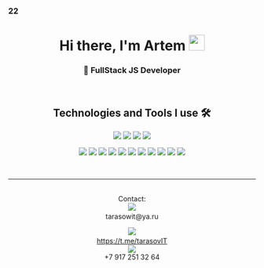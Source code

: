 ###   22
                                 
<!--    
**Vodolazkin/Vodolazkin** is a ✨ _special_ ✨ repository because its `README.md` (this file) appears on your GitHub profile.
  
Here are some ideas to get you started:
 
- 🔭 I’m currently working on ...
- 🌱 I’m currently learning ...
- 👯 I’m looking to collaborate on ...
- 🤔 I’m looking for help with ...
- 💬 Ask me about ...
- 📫 How to reach me: ...
- 😄 Pronouns: ...
- ⚡ Fun fact: ...
-->
<h1 align="center"> Hi there, I'm Artem
 <img src="https://github.com/blackcater/blackcater/raw/main/images/Hi.gif" height="32"/></h1>
<h3 align="center">🚀 FullStack JS Developer</h3>
               
<br/>    
<div align="center">
  <h2>Technologies and Tools I use 🛠️</h2>
  <a href='#'><img src="https://img.icons8.com/color/48/000000/javascript--v1.png"/></img></a>
  <a href='#'><img src="https://img.icons8.com/color/48/000000/typescript.png"/></img></a>
  <a href='#'><img src="https://img.icons8.com/color/48/000000/html-5--v1.png"/></img></a>
  <a href='#'><img src="https://img.icons8.com/color/48/000000/css3.png"/></img></a>
  
  <a href='#'><img src="https://img.icons8.com/color/48/000000/sass.png"/></img></a>
  <a href='#'><img src="https://img.icons8.com/plasticine/48/000000/react.png"/></img></a>
  <a href='#'><img src="https://img.icons8.com/color/48/000000/redux.png"/></img></a>
  <a href='#'><img src="https://img.icons8.com/fluency/48/000000/node-js.png"/></img></a>
  <a href='#'><img src="https://img.icons8.com/color/48/000000/postgreesql.png"/></a>
  <a href='#'><img src="https://img.icons8.com/glyph-neue/48/000000/github.png"/></a>
  <a href='#'><img src="https://img.icons8.com/color/48/000000/git.png"/></a>
  <a href='#'><img src="https://img.icons8.com/color/48/000000/java-web-token.png"/></img></a>
  <a href='#'><img src="https://img.icons8.com/color/48/000000/google-firebase-console.png"/></img></a>
  <a href='#'><img src="https://img.icons8.com/color/48/000000/webpack.png"/></img></a>
  <a href='#'><img src="https://img.icons8.com/fluency/48/000000/docker.png"/></img></a>
  
 
  </br>
   <hr>
  </br>
  
 <div flex-direction="row" align="center">
Contact: 
 <br/>
<a href='https://mail.yandex.ru/compose?mailto=tarasow66@ya.ru'><img src="https://img.icons8.com/fluency/48/000000/apple-mail.png"/><a/><br>
 tarasowit@ya.ru
 <br/>
   
 <a href='https://t.me/Vodolazin'><img src="https://img.icons8.com/color/48/000000/telegram-app--v1.png"/><a/><br>
  https://t.me/tarasovIT
 <br>
  <img src="https://img.icons8.com/ios-filled/50/000000/phone.png"/><br>
  +7 917 251 32 64    
   
</div>

